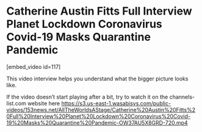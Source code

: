 # Catherine Austin Fitts Full Interview Planet Lockdown Coronavirus Covid-19 Masks Quarantine Pandemic

[embed_video id=117]

This video interview helps you understand what the bigger picture looks like.

If the video doesn’t start playing after a bit, try to watch it on the channels-list.com website here https://s3.us-east-1.wasabisys.com/public-videos/153news.net/AllTheWorldsAStage/Catherine%20Austin%20Fitts%20Full%20Interview%20Planet%20Lockdown%20Coronavirus%20Covid-19%20Masks%20Quarantine%20Pandemic-OW37AU5X8GRD-720.mp4
